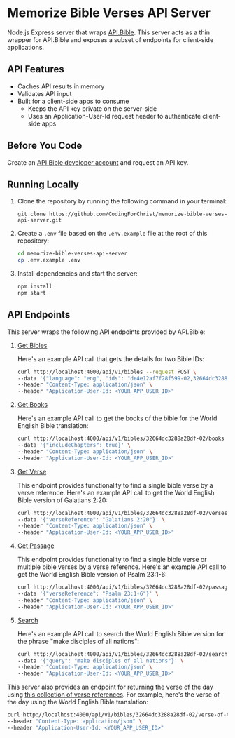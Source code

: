 # Memorize Bible Verses API Server

Node.js Express server that wraps [API.Bible](https://scripture.api.bible/). This server acts as a thin wrapper for API.Bible and exposes a subset of endpoints for client-side applications.

## API Features

- Caches API results in memory
- Validates API input
- Built for a client-side apps to consume
  - Keeps the API key private on the server-side
  - Uses an Application-User-Id request header to authenticate client-side apps

## Before You Code

Create an [API.Bible developer account](https://docs.api.bible/getting-started/setup-an-account) and request an API key.

## Running Locally

1. Clone the repository by running the following command in your terminal:
   ```
   git clone https://github.com/CodingForChrist/memorize-bible-verses-api-server.git
   ```
2. Create a `.env` file based on the `.env.example` file at the root of this repository:
   ```bash
   cd memorize-bible-verses-api-server
   cp .env.example .env
   ```
3. Install dependencies and start the server:
   ```bash
   npm install
   npm start
   ```

## API Endpoints

This server wraps the following API endpoints provided by API.Bible:

1. [Get Bibles](https://scripture.api.bible/livedocs#/Bibles/getBibles)

   Here's an example API call that gets the details for two Bible IDs:

   ```bash
   curl http://localhost:4000/api/v1/bibles --request POST \
   --data '{"language": "eng", "ids": "de4e12af7f28f599-02,32664dc3288a28df-02", "includeFullDetails": true}' \
   --header "Content-Type: application/json" \
   --header "Application-User-Id: <YOUR_APP_USER_ID>"
   ```

2. [Get Books](https://scripture.api.bible/livedocs#/Books/getBooks)

   Here's an example API call to get the books of the bible for the World English Bible translation:

   ```bash
   curl http://localhost:4000/api/v1/bibles/32664dc3288a28df-02/books --request POST \
   --data '{"includeChapters": true}' \
   --header "Content-Type: application/json" \
   --header "Application-User-Id: <YOUR_APP_USER_ID>"
   ```

3. [Get Verse](https://scripture.api.bible/livedocs#/Verses/getVerse)

   This endpoint provides functionality to find a single bible verse by a verse reference. Here's an example API call to get the World English Bible version of Galatians 2:20:

   ```bash
   curl http://localhost:4000/api/v1/bibles/32664dc3288a28df-02/verses/verse-reference --request POST \
   --data '{"verseReference": "Galatians 2:20"}' \
   --header "Content-Type: application/json" \
   --header "Application-User-Id: <YOUR_APP_USER_ID>"
   ```

4. [Get Passage](https://scripture.api.bible/livedocs#/Passages/getPassage)

   This endpoint provides functionality to find a single bible verse or multiple bible verses by a verse reference. Here's an example API call to get the World English Bible version of Psalm 23:1-6:

   ```bash
   curl http://localhost:4000/api/v1/bibles/32664dc3288a28df-02/passages/verse-reference --request POST \
   --data '{"verseReference": "Psalm 23:1-6"}' \
   --header "Content-Type: application/json" \
   --header "Application-User-Id: <YOUR_APP_USER_ID>"
   ```

5. [Search](https://scripture.api.bible/livedocs#/Search/searchBible)

   Here's an example API call to search the World English Bible version for the phrase "make disciples of all nations":

   ```bash
   curl http://localhost:4000/api/v1/bibles/32664dc3288a28df-02/search --request POST \
   --data '{"query": "make disciples of all nations"}' \
   --header "Content-Type: application/json" \
   --header "Application-User-Id: <YOUR_APP_USER_ID>"
   ```

This server also provides an endpoint for returning the verse of the day using [this collection of verse references](./src/data/verseReferenceOfTheDayList.json). For example, here's the verse of the day using the World English Bible translation:

```bash
curl http://localhost:4000/api/v1/bibles/32664dc3288a28df-02/verse-of-the-day --request GET \
--header "Content-Type: application/json" \
--header "Application-User-Id: <YOUR_APP_USER_ID>"
```
